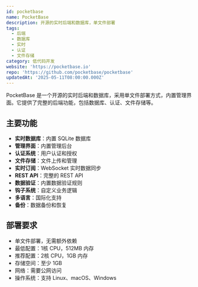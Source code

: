 ```yaml
---
id: pocketbase
name: PocketBase
description: 开源的实时后端和数据库，单文件部署
tags:
  - 后端
  - 数据库
  - 实时
  - 认证
  - 文件存储
category: 低代码开发
website: 'https://pocketbase.io'
repo: 'https://github.com/pocketbase/pocketbase'
updatedAt: '2025-05-11T08:00:00.000Z'
---
```


PocketBase 是一个开源的实时后端和数据库，采用单文件部署方式，内置管理界面。它提供了完整的后端功能，包括数据库、认证、文件存储等。

## 主要功能

- **实时数据库**：内置 SQLite 数据库
- **管理界面**：内置管理后台
- **认证系统**：用户认证和授权
- **文件存储**：文件上传和管理
- **实时订阅**：WebSocket 实时数据同步
- **REST API**：完整的 REST API
- **数据验证**：内置数据验证规则
- **钩子系统**：自定义业务逻辑
- **多语言**：国际化支持
- **备份**：数据备份和恢复

## 部署要求

- 单文件部署，无需额外依赖
- 最低配置：1核 CPU，512MB 内存
- 推荐配置：2核 CPU，1GB 内存
- 存储空间：至少 1GB
- 网络：需要公网访问
- 操作系统：支持 Linux、macOS、Windows 
